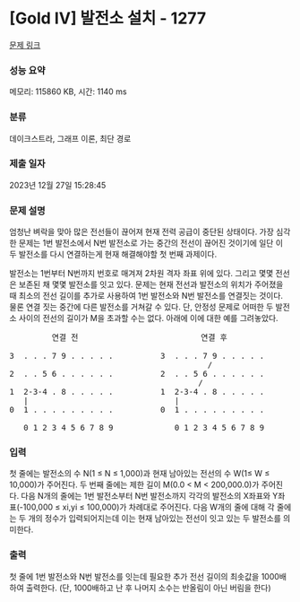 # [Gold IV] 발전소 설치 - 1277 

[문제 링크](https://www.acmicpc.net/problem/1277) 

### 성능 요약

메모리: 115860 KB, 시간: 1140 ms

### 분류

데이크스트라, 그래프 이론, 최단 경로

### 제출 일자

2023년 12월 27일 15:28:45

### 문제 설명

<p>엄청난 벼락을 맞아 많은 전선들이 끊어져 현재 전력 공급이 중단된 상태이다. 가장 심각한 문제는 1번 발전소에서 N번 발전소로 가는 중간의 전선이 끊어진 것이기에 일단 이 두 발전소를 다시 연결하는게 현재 해결해야할 첫 번째 과제이다.</p>

<p>발전소는 1번부터 N번까지 번호로 매겨져 2차원 격자 좌표 위에 있다. 그리고 몇몇 전선은 보존된 채 몇몇 발전소를 잇고 있다. 문제는 현재 전선과 발전소의 위치가 주어졌을 때 최소의 전선 길이를 추가로 사용하여 1번 발전소와 N번 발전소를 연결짓는 것이다. 물론 연결 짓는 중간에 다른 발전소를 거쳐갈 수 있다. 단, 안정성 문제로 어떠한 두 발전소 사이의 전선의 길이가 M을 초과할 수는 없다. 아래에 이에 대한 예를 그려놓았다.</p>

<pre>         연결 전                          연결 후

3  . . . 7 9 . . . . .          3  . . . 7 9 . . . . .
                                          /
2  . . 5 6 . . . . . .          2  . . 5 6 . . . . . .
                                        /
1  2-3-4 . 8 . . . . .          1  2-3-4 . 8 . . . . .
   |                               |
0  1 . . . . . . . . .          0  1 . . . . . . . . .

   0 1 2 3 4 5 6 7 8 9             0 1 2 3 4 5 6 7 8 9
</pre>

### 입력 

 <p>첫 줄에는 발전소의 수 N(1 ≤ N ≤ 1,000)과 현재 남아있는 전선의 수 W(1≤ W ≤ 10,000)가 주어진다. 두 번째 줄에는 제한 길이 M(0.0 < M < 200,000.0)가 주어진다. 다음 N개의 줄에는 1번 발전소부터 N번 발전소까지 각각의 발전소의 X좌표와 Y좌표(-100,000 ≤ xi,yi  ≤ 100,000)가 차례대로 주어진다. 다음 W개의 줄에 대해 각 줄에는 두 개의 정수가 입력되어지는데 이는 현재 남아있는 전선이 잇고 있는 두 발전소를 의미한다.</p>

### 출력 

 <p>첫 줄에 1번 발전소와 N번 발전소를 잇는데 필요한 추가 전선 길이의 최솟값을 1000배하여 출력한다. (단, 1000배하고 난 후 나머지 소수는 반올림이 아닌 버림을 한다)</p>

